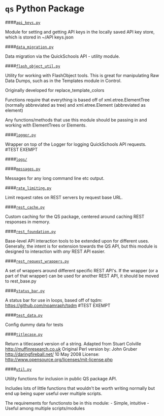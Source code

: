 `qs` Python Package
===

####[`api_keys.py`](./api_keys.py)

Module for setting and getting API keys in the locally saved API key store,
which is stored in ~/API keys.json


####[`data_migration.py`](./data_migration.py)

Data migration via the QuickSchools API - utility module.

####[`flash_object_util.py`](./flash_object_util.py)


Utility for working with FlashObject tools. This is great for manipulating Raw
Data Dumps, such as in the Templates module in Control.

Originally developed for replace_template_colors

Functions require that everything is based off of xml.etree.ElementTree
(normally abbreviated as tree) and xml.etree.Element (abbreviated as element)

Any functions/methods that use this module should be passing in and working
with ElementTrees or Elements.


####[`logger.py`](./logger.py)

Wrapper on top of the Logger for logging QuickSchools API requests.
\#TEST EXEMPT


####[`logs/`](./logs)

####[`messages.py`](./messages.py)

Messages for any long command line etc output.

####[`rate_limiting.py`](./rate_limiting.py)

Limit request rates on REST servers by request base URL.

####[`rest_cache.py`](./rest_cache.py)

Custom caching for the QS package, centered around caching REST responses
in memory.


####[`rest_foundation.py`](./rest_foundation.py)

Base-level API interaction tools to be extended upon for different uses.
Generally, the intent is for extension towards the QS API, but this module
is designed to interaction with *any* REST API easier.


####[`rest_request_wrappers.py`](./rest_request_wrappers.py)

A set of wrappers around different specific REST API's. If the wrapper (or a
part of that wrapper) can be used for another REST API, it should be moved to
rest_base.py


####[`status_bar.py`](./status_bar.py)

A status bar for use in loops, based off of tqdm:
https://github.com/noamraph/tqdm
\#TEST EXEMPT


####[`test_data.py`](./test_data.py)

Config dummy data for tests

####[`titlecase.py`](./titlecase.py)


Return a titlecased version of a string.
Adapted from Stuart Colville http://muffinresearch.co.uk
Original Perl version by: John Gruber http://daringfireball.net/ 10 May 2008
License: http://www.opensource.org/licenses/mit-license.php


####[`util.py`](./util.py)

Utility functions for inclusion in public QS package API.

Includes lots of little functions that wouldn't be worth writing normally
but end up being super useful over multiple scripts.

The requirements for functionsto be in this module:
    - Simple, intuitive
    - Useful among multiple scripts/modules
